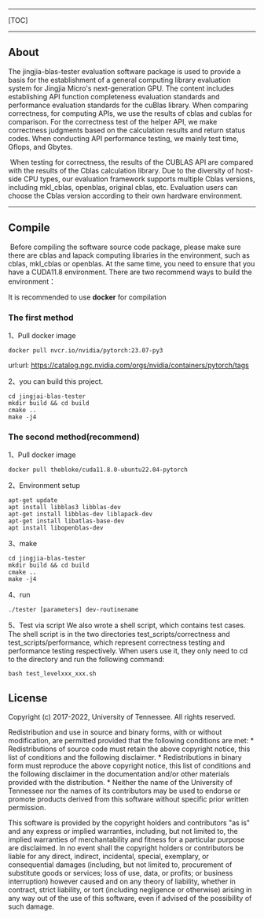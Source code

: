 * * *

[TOC]

* * *

About
--------------------------------------------------------------------------------

The jingjia-blas-tester evaluation software package is used to provide a basis for the establishment of a general computing library evaluation system for Jingjia Micro's next-generation GPU. The content includes establishing API function completeness evaluation standards and performance evaluation standards for the cuBlas library.
     When comparing correctness, for computing APIs, we use the results of cblas and cublas for comparison. For the correctness test of the helper API, we make correctness judgments based on the calculation results and return status codes.
     When conducting API performance testing, we mainly test time, Gflops, and Gbytes.

​     When testing for correctness, the results of the CUBLAS API are compared with the results of the Cblas calculation library. Due to the diversity of host-side CPU types, our evaluation framework supports multiple Cblas versions, including mkl_cblas, openblas, original cblas, etc. Evaluation users can choose the Cblas version according to their own hardware environment. 

* * *

Compile
--------------------------------------------------------------------------------

​        Before compiling the software source code package, please make sure there are cblas and lapack computing libraries in the environment, such as cblas, mkl_cblas or openblas. At the same time, you need to ensure that you have a CUDA11.8 environment. There are two recommend ways to build the environment：

It is recommended to use **docker** for compilation

### The first method

1、Pull docker image

```
docker pull nvcr.io/nvidia/pytorch:23.07-py3
```

url:url: https://catalog.ngc.nvidia.com/orgs/nvidia/containers/pytorch/tags

2、you can build this project.

```
cd jingjai-blas-tester
mkdir build && cd build
cmake ..
make -j4
```

### The second method(recommend)

1、Pull docker image

```
docker pull thebloke/cuda11.8.0-ubuntu22.04-pytorch
```

2、Environment setup

```
apt-get update
apt install libblas3 libblas-dev
apt-get install libblas-dev liblapack-dev
apt-get install libatlas-base-dev
apt install libopenblas-dev
```

3、make

```
cd jingjia-blas-tester
mkdir build && cd build
cmake ..
make -j4
```

4、run

```
./tester [parameters] dev-routinename
```

5、Test via script
We also wrote a shell script, which contains test cases. The shell script is in the two directories test_scripts/correctness and test_scripts/performance, which represent correctness testing and performance testing respectively.
When users use it, they only need to cd to the directory and run the following command:
```
bash test_levelxxx_xxx.sh
```

## License

Copyright (c) 2017-2022, University of Tennessee. All rights reserved.

Redistribution and use in source and binary forms, with or without modification, are permitted provided that the following conditions are met:
    * Redistributions of source code must retain the above copyright
      notice, this list of conditions and the following disclaimer.
    * Redistributions in binary form must reproduce the above copyright
      notice, this list of conditions and the following disclaimer in the
    documentation and/or other materials provided with the distribution.
    * Neither the name of the University of Tennessee nor the
      names of its contributors may be used to endorse or promote products
    derived from this software without specific prior written permission.

This software is provided by the copyright holders and contributors "as is" and any express or implied warranties, including, but not limited to, the implied warranties of merchantability and fitness for a particular purpose are disclaimed. In no event shall the copyright holders or contributors be liable for any direct, indirect, incidental, special, exemplary, or consequential damages (including, but not limited to, procurement of substitute goods or services; loss of use, data, or profits; or business interruption) however caused and on any theory of liability, whether in contract, strict liability, or tort (including negligence or otherwise) arising in any way out of the use of this software, even if advised of the possibility of such damage.